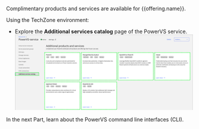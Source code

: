 Complimentary products and services are available for {{offering.name}}.

Using the TechZone environment:

  - Explore the **Additional services catalog** page of the PowerVS service.
  ![](_attachments/AdditionalServicesCatalog.png)

In the next Part, learn about the PowerVS command line interfaces (CLI).
